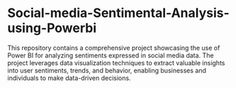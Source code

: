 # Social-media-Sentimental-Analysis-using-Powerbi
This repository contains a comprehensive project showcasing the use of Power BI for analyzing sentiments expressed in social media data. The project leverages data visualization techniques to extract valuable insights into user sentiments, trends, and behavior, enabling businesses and individuals to make data-driven decisions.
